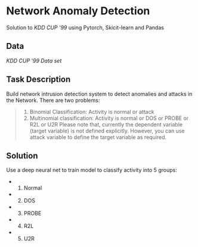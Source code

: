 # Network Anomaly Detection
Solution to *KDD CUP '99* using Pytorch, Skicit-learn and Pandas
## Data
*KDD CUP '99 Data set*
## Task Description 
Build network intrusion detection system to detect anomalies and attacks in the
Network. There are two problems:
> 1. Binomial Classification: Activity is normal or attack
> 2. Multinomial classification: Activity is normal or DOS or PROBE or R2L or U2R
Please note that, currently the dependent variable (target variable) is not defined explicitly.
However, you can use attack variable to define the target variable as required.
## Solution
Use a deep neural net to train model to classify activity into 5 groups:
- 1. Normal
- 2. DOS
- 3. PROBE
- 4. R2L
- 5. U2R
